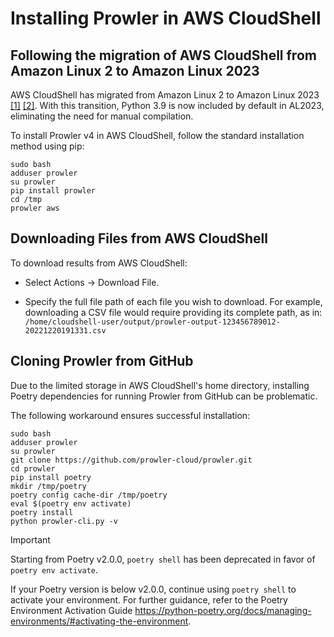 # Installing Prowler in AWS CloudShell

## Following the migration of AWS CloudShell from Amazon Linux 2 to Amazon Linux 2023

AWS CloudShell has migrated from Amazon Linux 2 to Amazon Linux 2023 [[1]](https://aws.amazon.com/about-aws/whats-new/2023/12/aws-cloudshell-migrated-al2023/) [[2]](https://docs.aws.amazon.com/cloudshell/latest/userguide/cloudshell-AL2023-migration.html). With this transition, Python 3.9 is now included by default in AL2023, eliminating the need for manual compilation.

To install Prowler v4 in AWS CloudShell, follow the standard installation method using pip:

```shell
sudo bash
adduser prowler
su prowler
pip install prowler
cd /tmp
prowler aws
```

## Downloading Files from AWS CloudShell

To download results from AWS CloudShell:

- Select Actions → Download File.

- Specify the full file path of each file you wish to download. For example, downloading a CSV file would require providing its complete path, as in: `/home/cloudshell-user/output/prowler-output-123456789012-20221220191331.csv`

## Cloning Prowler from GitHub

Due to the limited storage in AWS CloudShell's home directory, installing Poetry dependencies for running Prowler from GitHub can be problematic. 

The following workaround ensures successful installation: 

```shell
sudo bash
adduser prowler
su prowler
git clone https://github.com/prowler-cloud/prowler.git
cd prowler
pip install poetry
mkdir /tmp/poetry
poetry config cache-dir /tmp/poetry
eval $(poetry env activate)
poetry install
python prowler-cli.py -v
```

> [!IMPORTANT]
> Starting from Poetry v2.0.0, `poetry shell` has been deprecated in favor of `poetry env activate`.
>
> If your Poetry version is below v2.0.0, continue using `poetry shell` to activate your environment. For further guidance, refer to the Poetry Environment Activation Guide https://python-poetry.org/docs/managing-environments/#activating-the-environment.
